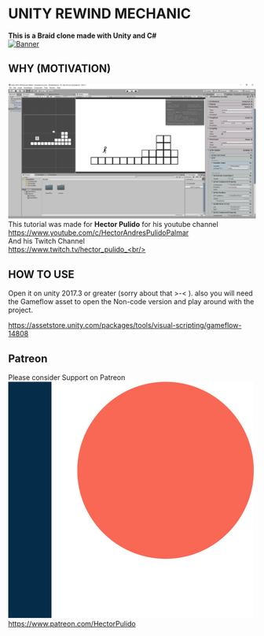 # UNITY REWIND MECHANIC
<b>This is a Braid clone made with Unity and C#</b><br/>
[![Banner](http://img.youtube.com/vi/YPiE-N4vD0U/0.jpg)](http://www.youtube.com/watch?v=YPiE-N4vD0U)

## WHY (MOTIVATION)
![Example](/Images/ExampleImage.png) <br/>
This tutorial was made for <b>Hector Pulido</b> for his youtube channel <br/>
https://www.youtube.com/c/HectorAndresPulidoPalmar <br/>
And his Twitch Channel<br/>
https://www.twitch.tv/hector_pulido_<br/>

## HOW TO USE
Open it on unity 2017.3 or greater (sorry about that >-< ). also you will need the Gameflow asset to open the Non-code version and play around with the project.

https://assetstore.unity.com/packages/tools/visual-scripting/gameflow-14808

## Patreon
Please consider Support on Patreon<br/>
![Please consider support on patreon](/Images/Patreon.png)<br/>
https://www.patreon.com/HectorPulido
